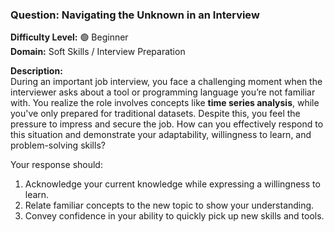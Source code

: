 ### **Question: Navigating the Unknown in an Interview**

**Difficulty Level:** 🟢 Beginner  
**Domain:** Soft Skills / Interview Preparation

**Description:**  
During an important job interview, you face a challenging moment when the interviewer asks about a tool or programming language you’re not familiar with. You realize the role involves concepts like **time series analysis**, while you've only prepared for traditional datasets. Despite this, you feel the pressure to impress and secure the job. How can you effectively respond to this situation and demonstrate your adaptability, willingness to learn, and problem-solving skills?

Your response should:

1. Acknowledge your current knowledge while expressing a willingness to learn.
2. Relate familiar concepts to the new topic to show your understanding.
3. Convey confidence in your ability to quickly pick up new skills and tools.
